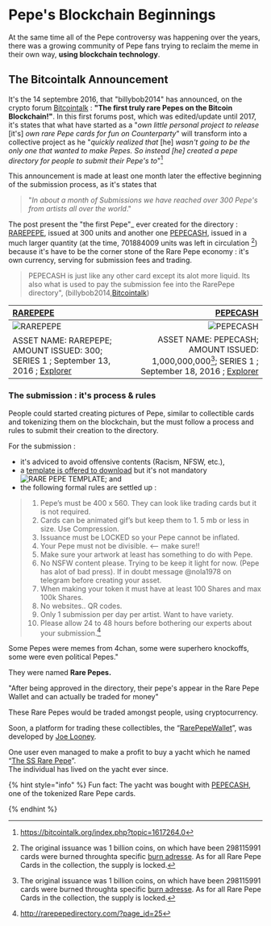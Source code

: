 # Pepe's Blockchain Beginnings

At the same time all of the Pepe controversy was happening over the years, there was a growing community of Pepe fans trying to reclaim the meme in their own way, **using blockchain technology**.

## The Bitcointalk Announcement

It's the 14 septembre 2016, that "billybob2014" has announced, on the crypto forum [Bitcointalk](https://bitcointalk.org/index.php?topic=1617264.0) : **"The first truly rare Pepes on the Bitcoin Blockchain!"**. In this first forums post, which was edited/update until 2017, it's states that what have started as a "_own little personal project to release_ [it's] _own rare Pepe cards for fun on Counterparty_" will transform into a collective project as he "_quickly realized that_ [he] _wasn't going to be the only one that wanted to make Pepes. So instead _[he]_ created a pepe directory for people to submit their Pepe's to_"[^1] 

This announcement is made at least one month later the effective beginning of the submission process, as it's states that
> "_In about a month of Submissions we have reached over 300 Pepe's from artists all over the world_."

The post present the "the first Pepe"_  ever created for the directory : [RAREPEPE](http://rarepepedirectory.com/?p=10), issued at 300 units and another one [PEPECASH](http://rarepepedirectory.com/?p=65), issued in a much larger quantity (at the time, 701884009 units was left in circulation [^2]) because it's have to be the corner stone of the Rare Pepe economy : it's own currency, serving for submission fees and trading. 
> PEPECASH is just like any other card except its alot more liquid. Its also what is used to pay the submission fee into the RarePepe directory", (billybob2014,[Bitcointalk](https://bitcointalk.org/index.php?topic=1617264.0))

| [RAREPEPE](http://rarepepedirectory.com/?p=10)  | [PEPECASH](http://rarepepedirectory.com/?p=65) |
| :--------------- |-----:|
| ![RAREPEPE](../.gitbook/assets/RAREPEPE.png)  | ![PEPECASH](http://rarepepedirectory.com/wp-content/uploads/2016/09/pepecash3.jpg)  |
| ASSET NAME: RAREPEPE; AMOUNT ISSUED: 300; SERIES 1 ; September 13, 2016 ; [Explorer](https://xchain.io/asset/RAREPEPE) | ASSET NAME: PEPECASH; AMOUNT ISSUED: 1,000,000,000[^2]; SERIES 1 ; September 18, 2016 ; [Explorer](https://xchain.io/asset/PEPECASH) |

### The submission : it's process & rules 

People could started creating pictures of Pepe, similar to collectible cards and tokenizing them on the blockchain, but the must follow a process and rules to submit their creation to the directory. 

For the submission : 
* it's adviced to avoid offensive contents (Racism, NFSW, etc.), 
* a [template is offered to download](http://rarepepedirectory.com/wp-content/uploads/2016/09/magic-template.jpg) but it's not mandatory  
![RARE PEPE TEMPLATE](http://rarepepedirectory.com/wp-content/uploads/2016/09/magic-template.jpg); and 
* the following formal rules are settled up :
> 1) Pepe’s must be 400 x 560.   They can look like trading cards but it is not required.
> 2) Cards can be animated gif’s but keep them to 1. 5 mb or less in size.   Use Compression.
> 2) Issuance must be LOCKED  so your Pepe cannot be inflated.
> 3) Your Pepe must not be divisible. <— make sure!!
>4) Make sure your artwork at least has something to do with Pepe.
> 5) No NSFW content please.  Trying to be keep it light for now. (Pepe has alot of bad press).  If in doubt message @nola1978 on telegram before creating your asset.
> 6) When making your token it must have at least 100 Shares and max 100k Shares.
> 7) No websites.. QR codes.
> 8) Only 1 submission per day per artist.  Want to have variety.
> 9) Please allow 24 to 48 hours before bothering our experts about your submission.[^3]


Some Pepes were memes from 4chan, some were superhero knockoffs, some were even political Pepes."

They were named **Rare Pepes.**

"After being approved in the directory, their pepe's appear in the Rare Pepe Wallet and can actually be traded for money"

These Rare Pepes would be traded amongst people, using cryptocurrency.

Soon, a platform for trading these collectibles, the “[RarePepeWallet](https://rarepepewallet.com/)”, was developed by [Joe Looney](https://twitter.com/wasthatawolf).

One user even managed to make a profit to buy a yacht which he named “[The SS Rare Pepe](https://www.vice.com/en/article/yw5axg/pepecash-millionaire-yacht-cryptocurrency-rare-pepes)”.\
The individual has lived on the yacht ever since.

{% hint style="info" %}
Fun fact: The yacht was bought with [PEPECASH](https://pepe.wtf/asset/PEPECASH), one of the tokenized Rare Pepe cards.

[^1]: https://bitcointalk.org/index.php?topic=1617264.0

[^2]:The original issuance was 1 billion coins, on which have been 298115991 cards were burned throughta specific [burn adresse](http://blockscan.com/address?q=1BurnPepexxxxxxxxxxxxxxxxxxxAK33R). As for all Rare Pepe Cards in the collection, the supply is locked.

[^3]: http://rarepepedirectory.com/?page_id=25


{% endhint %}
